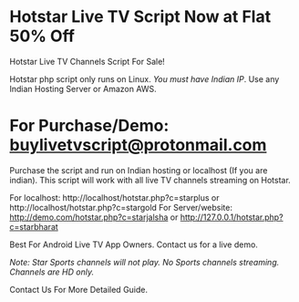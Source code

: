 # Hotstar Live TV Script Now at Flat 50% Off
Hotstar Live TV Channels Script For Sale!

Hotstar php script only runs on Linux. *You must have Indian IP*. Use any Indian Hosting Server or Amazon AWS.

# For Purchase/Demo: buylivetvscript@protonmail.com
Purchase the script and run on Indian hosting or localhost (If you are indian). This script will work with all live TV channels streaming on Hotstar.

For localhost: http://localhost/hotstar.php?c=starplus or http://localhost/hotstar.php?c=stargold For Server/website: http://demo.com/hotstar.php?c=starjalsha or http://127.0.0.1/hotstar.php?c=starbharat

Best For Android Live TV App Owners. Contact us for a live demo.

*Note: Star Sports channels will not play. No Sports channels streaming. Channels are HD only.* 

Contact Us For More Detailed Guide. 
